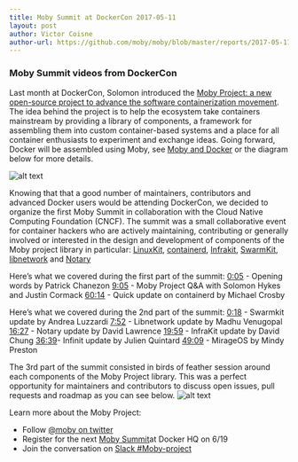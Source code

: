```yaml
---
title: Moby Summit at DockerCon 2017-05-11
layout: post
author: Victor Coisne
author-url: https://github.com/moby/moby/blob/master/reports/2017-05-11.md
---
```


### Moby Summit videos from DockerCon

Last month at DockerCon, Solomon introduced the [Moby Project: a new open-source project to advance the software containerization movement](https://blog.docker.com/2017/04/introducing-the-moby-project/). The idea behind the project is to help the ecosystem take containers mainstream by providing a library of components, a framework for assembling them into custom container-based systems and a place for all container enthusiasts to experiment and exchange ideas. Going forward, Docker will be assembled using Moby, see [Moby and Docker](http://mobyproject.org/#moby-and-docker) or the diagram below for more details.

![alt text](https://blog.docker.com/wp-content/uploads/b0f6921d-2788-4ed0-97d7-be4c77d7f59b-1.jpg "Moby Project diagram")

Knowing that that a good number of maintainers, contributors and advanced Docker users would be attending DockerCon, we decided to organize the first Moby Summit in collaboration with the Cloud Native Computing Foundation (CNCF). The summit was a small collaborative event for container hackers who are actively maintaining, contributing or generally involved or interested in the design and development of components of the Moby project library in particular: [LinuxKit](https://github.com/linuxkit/linuxkit), [containerd](https://github.com/containerd), [Infrakit](https://github.com/docker/infrakit), [SwarmKit](https://github.com/docker/swarmkit), [libnetwork](https://github.com/docker/libnetwork) and [Notary](https://github.com/docker/notary)

Here’s what we covered during the first part of the summit:
[0:05](https://youtu.be/-C_YL6za0-E?t=5s) - Opening words by Patrick Chanezon
[9:05](https://youtu.be/-C_YL6za0-E?t=9m6s) - Moby Project Q&A with Solomon Hykes and Justin Cormack
[60:14](https://youtu.be/-C_YL6za0-E?t=1h14m32s) - Quick update on containerd by Michael Crosby

Here’s what we covered during the 2nd part of the summit:
[0:18](https://youtu.be/Raj0zaqBxOc?t=18s) - Swarmkit update by Andrea Luzzardi
[7:52](https://youtu.be/Raj0zaqBxOc?t=7m52s) - Libnetwork update by Madhu Venugopal 
[16:27](https://youtu.be/Raj0zaqBxOc?t=16m27s) - Notary update by David Lawrence
[19:59](https://youtu.be/Raj0zaqBxOc?t=19m59s) - InfraKit update by David Chung
[36:39](https://youtu.be/Raj0zaqBxOc?t=36m39s)- Infinit update by Julien Quintard
[49:09](https://youtu.be/Raj0zaqBxOc?t=49m9s) - MirageOS by Mindy Preston

The 3rd part of the summit consisted in birds of feather session around each components of the Moby Project library. This was a perfect opportunity for maintainers and contributors to discuss open issues, pull requests and roadmap as you can see below.
![alt text](https://blog.docker.com/wp-content/uploads/containerd.jpg "containerd summit at DockerCon")

Learn more about the Moby Project:
- Follow [@moby on twitter](https://twitter.com/moby)
- Register for the next [Moby Summit](https://www.eventbrite.com/e/moby-summit-tickets-34483396768)at Docker HQ on 6/19
- Join the conversation on [Slack #Moby-project](dockr.ly/community)
